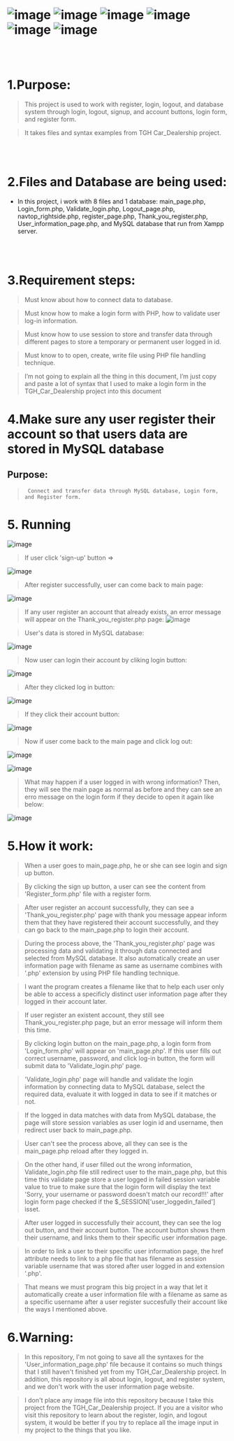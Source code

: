 #  ![image](https://img.shields.io/badge/JavaScript-black?style=for-the-badge&logo=javascript)  ![image](https://img.shields.io/badge/HTML5-black?style=for-the-badge&logo=html5) ![image](https://img.shields.io/badge/CSS3-black?style=for-the-badge&logo=css3)  ![image](https://img.shields.io/badge/Bootstrap-white?style=for-the-badge&logo=bootstrap) ![image](https://img.shields.io/badge/PHP-white?style=for-the-badge&logo=php) ![image](https://img.shields.io/badge/MYSQL-white?style=for-the-badge&logo=mysql) 

<br>
<br>

# 1.Purpose:

> This project is used to work with register, login, logout, and database system through login, logout, signup, and account buttons, login form, and register form.

>  It takes files and syntax examples from TGH Car_Dealership project.


<br>
<br>

# 2.Files and Database are being used:

- In this project, i work with 8 files and 1 database: main_page.php, Login_form.php, Validate_login.php, Logout_page.php, navtop_rightside.php, register_page.php, Thank_you_register.php, User_information_page.php, and MySQL database that run from Xampp server.

<br>
<br>

# 3.Requirement steps:

> Must know about how to connect data to database.

> Must know how to make a login form with PHP, how to validate user log-in information.

> Must know how to use session to store and transfer data through different pages to store a temporary or permanent user logged in id. 

> Must know to to open, create, write file using PHP file handling technique.

> I’m not going to explain all the thing in this document, I’m just copy and paste a lot of syntax that I used to make a login form in the TGH_Car_Dealership project into this document


# 4.Make sure any user register their account so that users data are stored in MySQL database

##  Purpose: 
>      Connect and transfer data through MySQL database, Login form, and Register form.

# 5. Running

![image](https://user-images.githubusercontent.com/82598726/180518700-c211ed47-3683-45cc-a32f-71a11e4124d1.png)

> If user click 'sign-up' button =>

![image](https://user-images.githubusercontent.com/82598726/180518832-1b3c9034-673a-4fed-8cc5-82bf96b09d3c.png)

> After register successfully, user can come back to main page:

![image](https://user-images.githubusercontent.com/82598726/180519059-5df9db48-0bca-47ae-8693-4e5c4b197e21.png)

> If any user register an account that already exists, an error message will appear on the Thank_you_register.php page:
![image](https://user-images.githubusercontent.com/82598726/180520238-916846b7-8421-40d5-9788-ed8f13964517.png)


> User's data is stored in MySQL database:

![image](https://user-images.githubusercontent.com/82598726/180510071-6d088a23-a016-429e-8c32-6a1e9916c87d.png)

> Now user can login their account by cliking login button:

![image](https://user-images.githubusercontent.com/82598726/180519266-3c78754e-7230-4c73-b642-24da119a7438.png)

> After they clicked log in button:

![image](https://user-images.githubusercontent.com/82598726/180519327-a39a3bd9-cd1d-4199-b640-2b123c6c53ee.png)

> If they click their account button:

![image](https://user-images.githubusercontent.com/82598726/180519435-26e0711a-96c6-491a-96c6-203118c06757.png)

> Now if user come back to the main page and click log out:

![image](https://user-images.githubusercontent.com/82598726/180519525-61e8009a-d7eb-4dca-9aeb-36b9980c19b3.png)

![image](https://user-images.githubusercontent.com/82598726/180519553-276d4743-c199-4559-b941-85f2b690f1c0.png)

> What may happen if a user logged in with wrong information? Then, they will see the main page as normal as before and they can see an erro message on the login form if they decide to open it again like below:

![image](https://user-images.githubusercontent.com/82598726/180522785-fd1bcc3a-dff3-444e-9b31-679a4bb8619a.png)




# 5.How it work:
> When a user goes to main_page.php, he or she can see login and sign up button.

> By clicking the sign up button, a user can see the content from 'Register_form.php' file with a register form.

>  After user register an account successfully, they can see a 'Thank_you_register.php' page with thank you message appear inform them that they have registered their account successfully, and they can go back to the main_page.php to login their account.

> During the process above, the 'Thank_you_register.php' page was processing data and validating it through data connected and selected from MySQL database. It also automatically create an user information page with filename as same as username combines with '.php' extension by using PHP file handling technique.

> I want the program creates a filename like that to help each user only be able to access a specificly distinct user information page after they logged in their account later.
 
> If user register an existent account, they still see Thank_you_register.php page, but an error message will inform them this time.   

> By clicking login button on the main_page.php, a login form from 'Login_form.php' will appear on 'main_page.php'. If this user fills out correct username, password, and click log-in button, the form will submit data to 'Validate_login.php' page. 

> 'Validate_login.php' page will handle and validate the login information by connecting data to MySQL database, select the required data, evaluate it with logged in data to see if it matches or not.

>  If the logged in data matches with data from MySQL database, the page will store session variables as user login id and username, then redirect user back to main_page.php.

>  User can't see the process above, all they can see is the main_page.php reload after they logged in. 

>  On the other hand, if user filled out the wrong information, Validate_login.php file still redirect user to the main_page.php, but this time this validate page store a user logged in failed session variable value to true to make sure that the login form will display the text 'Sorry, your username or password doesn't match our record!!!' after login form page checked if the $_SESSION['user_loggedin_failed'] isset.

> After user logged in successfully their account, they can see the log out button, and their account button. The account button shows them their username, and links them to their specific user information page.

> In order to link a user to their specific user information page, the href attribute needs to link to a php file that has filename as session variable username that was stored after user logged in and extension '.php'.

> That means we must program this big project in a way that let it automatically create a user information file with a filename as same as a specific username after a user register succesfully their account like the ways I mentioned above.


# 6.Warning:
> In this repository, I'm not going to save all the syntaxes for the 'User_information_page.php' file because it contains so much things that I still haven't finished yet from my TGH_Car_Dealership project. In addition, this repository is all about login, logout, and register system, and we don't work with the user information page website.  

> I don't place any image file into this repository because I take this project from the TGH_Car_Dealership project. If you are a visitor who visit this repository to learn about the register, login, and logout system, it would be better if you try to replace all the image input in my project to the things that you like. 
